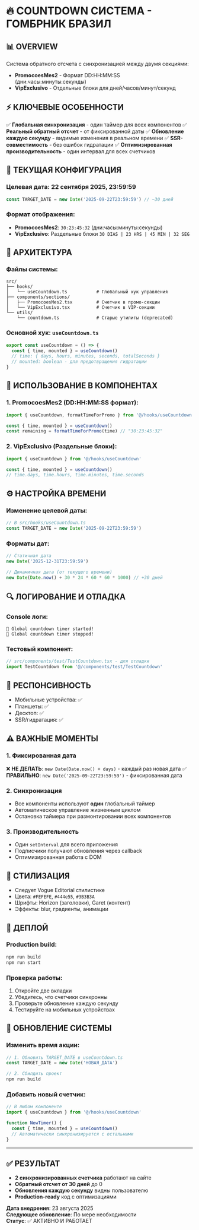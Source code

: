# 🔥 COUNTDOWN СИСТЕМА - ГОМБРНИК БРАЗИЛ

## 📊 OVERVIEW
Система обратного отсчета с синхронизацией между двумя секциями:
- **PromocoesMes2** - Формат DD:HH:MM:SS (дни:часы:минуты:секунды)
- **VipExclusivo** - Отдельные блоки для дней/часов/минут/секунд

## ⚡ КЛЮЧЕВЫЕ ОСОБЕННОСТИ
✅ **Глобальная синхронизация** - один таймер для всех компонентов
✅ **Реальный обратный отсчет** - от фиксированной даты
✅ **Обновление каждую секунду** - видимые изменения в реальном времени
✅ **SSR-совместимость** - без ошибок гидратации
✅ **Оптимизированная производительность** - один интервал для всех счетчиков

## 🎯 ТЕКУЩАЯ КОНФИГУРАЦИЯ

### Целевая дата: 22 сентября 2025, 23:59:59
```typescript
const TARGET_DATE = new Date('2025-09-22T23:59:59') // ~30 дней
```

### Формат отображения:
- **PromocoesMes2**: `30:23:45:32` (дни:часы:минуты:секунды)
- **VipExclusivo**: Раздельные блоки `30 DIAS | 23 HRS | 45 MIN | 32 SEG`

## 🔧 АРХИТЕКТУРА

### Файлы системы:
```
src/
├── hooks/
│   └── useCountdown.ts           # Глобальный хук управления
├── components/sections/
│   ├── PromocoesMes2.tsx         # Счетчик в промо-секции
│   └── VipExclusivo.tsx          # Счетчик в VIP-секции
└── utils/
    └── countdown.ts              # Старые утилиты (deprecated)
```

### Основной хук: `useCountdown.ts`
```typescript
export const useCountdown = () => {
  const { time, mounted } = useCountdown()
  // time: { days, hours, minutes, seconds, totalSeconds }
  // mounted: boolean - для предотвращения гидратации
}
```

## 🚀 ИСПОЛЬЗОВАНИЕ В КОМПОНЕНТАХ

### 1. PromocoesMes2 (DD:HH:MM:SS формат):
```typescript
import { useCountdown, formatTimeForPromo } from '@/hooks/useCountdown'

const { time, mounted } = useCountdown()
const remaining = formatTimeForPromo(time) // "30:23:45:32"
```

### 2. VipExclusivo (Раздельные блоки):
```typescript
import { useCountdown } from '@/hooks/useCountdown'

const { time, mounted } = useCountdown()
// time.days, time.hours, time.minutes, time.seconds
```

## ⚙️ НАСТРОЙКА ВРЕМЕНИ

### Изменение целевой даты:
```typescript
// В src/hooks/useCountdown.ts
const TARGET_DATE = new Date('2025-09-22T23:59:59')
```

### Форматы дат:
```typescript
// Статичная дата
new Date('2025-12-31T23:59:59')

// Динамичная дата (от текущего времени)
new Date(Date.now() + 30 * 24 * 60 * 60 * 1000) // +30 дней
```

## 🔍 ЛОГИРОВАНИЕ И ОТЛАДКА

### Console логи:
```
🎯 Global countdown timer started!
🛑 Global countdown timer stopped!
```

### Тестовый компонент:
```typescript
// src/components/test/TestCountdown.tsx - для отладки
import TestCountdown from '@/components/test/TestCountdown'
```

## 📱 РЕСПОНСИВНОСТЬ
- Мобильные устройства: ✅
- Планшеты: ✅  
- Десктоп: ✅
- SSR/гидратация: ✅

## ⚠️ ВАЖНЫЕ МОМЕНТЫ

### 1. Фиксированная дата
❌ **НЕ ДЕЛАТЬ**: `new Date(Date.now() + days)` - каждый раз новая дата
✅ **ПРАВИЛЬНО**: `new Date('2025-09-22T23:59:59')` - фиксированная дата

### 2. Синхронизация
- Все компоненты используют **один** глобальный таймер
- Автоматическое управление жизненным циклом
- Остановка таймера при размонтировании всех компонентов

### 3. Производительность
- Один `setInterval` для всего приложения
- Подписчики получают обновления через callback
- Оптимизированная работа с DOM

## 🎨 СТИЛИЗАЦИЯ
- Следует Vogue Editorial стилистике
- Цвета: `#FEFEFE`, `#444e55`, `#3B3B3A`
- Шрифты: Horizon (заголовки), Garet (контент)
- Эффекты: blur, градиенты, анимации

## 🚀 ДЕПЛОЙ

### Production build:
```bash
npm run build
npm run start
```

### Проверка работы:
1. Откройте две вкладки
2. Убедитесь, что счетчики синхронны
3. Проверьте обновление каждую секунду
4. Тестируйте на мобильных устройствах

## 🔄 ОБНОВЛЕНИЕ СИСТЕМЫ

### Изменить время акции:
```typescript
// 1. Обновить TARGET_DATE в useCountdown.ts
const TARGET_DATE = new Date('НОВАЯ_ДАТА')

// 2. Сбилдить проект
npm run build
```

### Добавить новый счетчик:
```typescript
// В любом компоненте
import { useCountdown } from '@/hooks/useCountdown'

function NewTimer() {
  const { time, mounted } = useCountdown()
  // Автоматически синхронизируется с остальными
}
```

---

## ✅ РЕЗУЛЬТАТ
- **2 синхронизированных счетчика** работают на сайте
- **Обратный отсчет от 30 дней** до 0
- **Обновления каждую секунду** видны пользователю
- **Production-ready** код с оптимизациями

**Дата внедрения**: 23 августа 2025  
**Следующее обновление**: По мере необходимости  
**Статус**: ✅ АКТИВНО И РАБОТАЕТ
